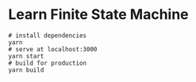 # Learn Finite State Machine

```
# install dependencies
yarn
# serve at localhost:3000
yarn start
# build for production
yarn build
```
